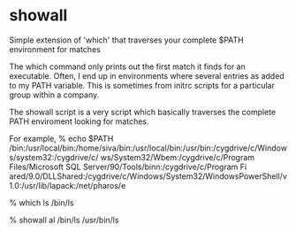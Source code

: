 showall
=======

Simple extension of 'which' that traverses your complete $PATH environment for matches

The which command only prints out the first match it finds for an executable.
Often, I end up in environments where several entries as added to my PATH variable. 
This is sometimes from initrc scripts for a particular group within a company.

The showall script is a very script which basically traverses the complete PATH enviroment looking for matches.

For example, 
  % echo $PATH
  /bin:/usr/local/bin:/home/siva/bin:/usr/local/bin:/usr/bin:/cygdrive/c/Windows/system32:/cygdrive/c/
ws/System32/Wbem:/cygdrive/c/Program Files/Microsoft SQL Server/90/Tools/binn:/cygdrive/c/Program Fi
ared/9.0/DLLShared:/cygdrive/c/Windows/System32/WindowsPowerShell/v1.0:/usr/lib/lapack:/net/pharos/e

  % which ls
  /bin/ls

  % showall al
  /bin/ls
  /usr/bin/ls
